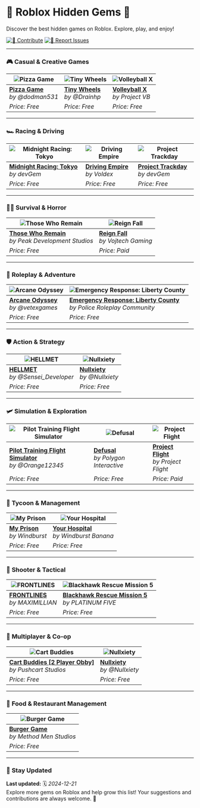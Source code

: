 # 🌟 **Roblox Hidden Gems** 🚀
Discover the best hidden games on Roblox. Explore, play, and enjoy!  

[![🤝 Contribute](https://img.shields.io/badge/Contribute-38b000?style=for-the-badge)](https://github.com/IntMarco/RobloxGems/pulls) [![📣 Report Issues](https://img.shields.io/badge/Report%20Issues-d90429?style=for-the-badge)](https://github.com/IntMarco/RobloxGems/issues)

---

### 🎮 **Casual & Creative Games**
| ![Pizza Game](https://tr.rbxcdn.com/71e2bb539bd8d13f4f87d6a517a89c98/768/432/Image/Webp) | ![Tiny Wheels](https://tr.rbxcdn.com/011f9fc127f3f0b8867eb435351c68f1/768/432/Image/Webp) | ![Volleyball X](https://tr.rbxcdn.com/180DAY-5044877008a3365b9806d27431300574/768/432/Image/Webp/noFilter) |
|--------------------------------------------------------------------------------------------------|--------------------------------------------------------------------------------------------------|--------------------------------------------------------------------------------------------------|
| [**Pizza Game**](https://www.roblox.com/games/16281075967) <br> _by @dodman531_ | [**Tiny Wheels**](https://www.roblox.com/games/5098630929) <br> _by @Drainhp_ | [**Volleyball X**](https://www.roblox.com/games/18196050689) <br> _by Project VB_ |
| _Price: Free_ | _Price: Free_ | _Price: Free_ |

---

### 🏎️ **Racing & Driving**
| ![Midnight Racing: Tokyo](https://tr.rbxcdn.com/4732df2dcb31756d859f70f484b95b60/768/432/Image/Webp) | ![Driving Empire](https://tr.rbxcdn.com/5aabc770369d13176ce714a640eeb7eb/768/432/Image/Webp) | ![Project Trackday](https://tr.rbxcdn.com/dd6d508e18a76b001d5e9771218930e7/768/432/Image/Webp) |
|--------------------------------------------------------------------------------------------------|--------------------------------------------------------------------------------------------------|--------------------------------------------------------------------------------------------------|
| [**Midnight Racing: Tokyo**](https://www.roblox.com/games/3339374541) <br> _by devGem_ | [**Driving Empire**](https://www.roblox.com/games/3351674303) <br> _by Voldex_ | [**Project Trackday**](https://www.roblox.com/games/4864763388) <br> _by devGem_ |
| _Price: Free_ | _Price: Free_ | _Price: Free_ |

---

### 🧟‍♂️ **Survival & Horror**
| ![Those Who Remain](https://tr.rbxcdn.com/74251dea843bf42cf78142d1910053a1/768/432/Image/Webp) | ![Reign Fall](https://tr.rbxcdn.com/180DAY-ef62030063595c561fe343e28f47267b/768/432/Image/Webp/noFilter) |
|--------------------------------------------------------------------------------------------------|--------------------------------------------------------------------------------------------------|
| [**Those Who Remain**](https://www.roblox.com/games/488667523) <br> _by Peak Development Studios_ | [**Reign Fall**](https://www.roblox.com/games/11765763028) <br> _by Vojtech Gaming_ |
| _Price: Free_ | _Price: Paid_ |

---

### 🏰 **Roleplay & Adventure**
| ![Arcane Odyssey](https://tr.rbxcdn.com/d40db460ce35087694d32ae6076fcf18/768/432/Image/Webp) | ![Emergency Response: Liberty County](https://tr.rbxcdn.com/180DAY-0d7278261dfaf502cbd470f8adcbd617/768/432/Image/Webp) |
|--------------------------------------------------------------------------------------------------|--------------------------------------------------------------------------------------------------|
| [**Arcane Odyssey**](https://www.roblox.com/games/3272915504) <br> _by @vetexgames_ | [**Emergency Response: Liberty County**](https://www.roblox.com/games/2534724415) <br> _by Police Roleplay Community_ |
| _Price: Free_ | _Price: Free_ |

---

### 🛡️ **Action & Strategy**
| ![HELLMET](https://tr.rbxcdn.com/828fa7dc1345c24390686389292b8981/768/432/Image/Webp) | ![Nullxiety](https://tr.rbxcdn.com/ea5433eb91ab5c2087fabca9ab66d47f/768/432/Image/Webp) |
|--------------------------------------------------------------------------------------------------|--------------------------------------------------------------------------------------------------|
| [**HELLMET**](https://www.roblox.com/games/13815196156) <br> _by @Sensei_Developer_ | [**Nullxiety**](https://www.roblox.com/games/3723475719) <br> _by @Nullxiety_ |
| _Price: Free_ | _Price: Free_ |

---

### 🛩️ **Simulation & Exploration**
| ![Pilot Training Flight Simulator](https://tr.rbxcdn.com/a163c4fb5ce17f1b8fc51c19e779b0d8/768/432/Image/Webp) | ![Defusal](https://tr.rbxcdn.com/180DAY-3033adf18bedbd00af1c85278e806c6c/768/432/Image/Webp) | ![Project Flight](https://tr.rbxcdn.com/180DAY-a85260288adc99639a154937de38a126/768/432/Image/Webp/noFilter) |
|--------------------------------------------------------------------------------------------------|--------------------------------------------------------------------------------------------------|--------------------------------------------------------------------------------------------------|
| [**Pilot Training Flight Simulator**](https://www.roblox.com/games/20321167) <br> _by @Orange12345_ | [**Defusal**](https://www.roblox.com/games/3577061261) <br> _by Polygon Interactive_ | [**Project Flight**](https://www.roblox.com/games/6349094071) <br> _by Project Flight_ |
| _Price: Free_ | _Price: Free_ | _Price: Paid_ |

---

### 🏢 **Tycoon & Management**
| ![My Prison](https://tr.rbxcdn.com/180DAY-19cf2cc154f2287f5b7fc750b9eb789a/768/432/Image/Webp/noFilter) | ![Your Hospital](https://tr.rbxcdn.com/180DAY-f76629f74cf0919df9d1136019cff820/768/432/Image/Webp/noFilter) |
|--------------------------------------------------------------------------------------------------|--------------------------------------------------------------------------------------------------|
| [**My Prison**](https://www.roblox.com/games/10118504428) <br> _by Windburst_ | [**Your Hospital**](https://www.roblox.com/games/17263547811) <br> _by Windburst Banana_ |
| _Price: Free_ | _Price: Free_ |

---

### 🔫 **Shooter & Tactical**
| ![FRONTLINES](https://tr.rbxcdn.com/180DAY-dc094e9f5b2f7b466e0fe27021dd5007/768/432/Image/Webp/noFilter) | ![Blackhawk Rescue Mission 5](https://tr.rbxcdn.com/180DAY-c328628a4f4155a8f625ad7546bc6521/768/432/Image/Webp/noFilter) |
|--------------------------------------------------------------------------------------------------|--------------------------------------------------------------------------------------------------|
| [**FRONTLINES**](https://www.roblox.com/games/5938036553) <br> _by MAXIMILLIAN_ | [**Blackhawk Rescue Mission 5**](https://www.roblox.com/games/2916899287) <br> _by PLATINUM FIVE_ |
| _Price: Free_ | _Price: Free_ |

---

### 🏁 **Multiplayer & Co-op**
| ![Cart Buddies](https://tr.rbxcdn.com/180DAY-4aa4fb1c4c80f15412f7064f99e11596/768/432/Image/Webp/noFilter) | ![Nullxiety](https://tr.rbxcdn.com/ea5433eb91ab5c2087fabca9ab66d47f/768/432/Image/Webp) |
|--------------------------------------------------------------------------------------------------|--------------------------------------------------------------------------------------------------|
| [**Cart Buddies [2 Player Obby]**](https://www.roblox.com/games/17332139796) <br> _by Pushcart Studios_ | [**Nullxiety**](https://www.roblox.com/games/3723475719) <br> _by @Nullxiety_ |
| _Price: Free_ | _Price: Free_ |

---

### 🍔 **Food & Restaurant Management**
| ![Burger Game](https://tr.rbxcdn.com/180DAY-d997066a9841bdf1dd5512ceaa4692e4/768/432/Image/Webp/noFilter) |
|--------------------------------------------------------------------------------------------------|
| [**Burger Game**](https://www.roblox.com/games/9664474819) <br> _by Method Men Studios_ |
| _Price: Free_ |

---

### 🔧 **Stay Updated**
**Last updated:** 🗓️ _2024-12-21_  
Explore more gems on Roblox and help grow this list! Your suggestions and contributions are always welcome. 🚀
